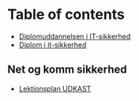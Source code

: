 # Table of contents

* [Diplomuddannelsen i IT-sikkerhed](README.md)
* [Diplom i it-sikkerhed](https://kompetence.kea.dk/uddannelser/it-digitalt/diplom-i-it-sikkerhed)

## Net og komm sikkerhed

* [Lektionsplan UDKAST](net-og-komm-sikkerhed/lektionsplan.md)

